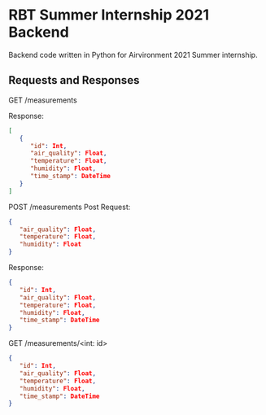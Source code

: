 # RBT Summer Internship 2021 Backend

Backend code written in Python for Airvironment 2021 Summer internship.

## Requests and Responses
GET /measurements

Response:
```JSON
[
   {
      "id": Int,
      "air_quality": Float,
      "temperature": Float,
      "humidity": Float,
      "time_stamp": DateTime
   }
]
```

POST /measurements
Post Request:
```JSON
{
   "air_quality": Float,
   "temperature": Float,
   "humidity": Float
}
```

Response:
```JSON
{
   "id": Int,
   "air_quality": Float,
   "temperature": Float,
   "humidity": Float,
   "time_stamp": DateTime
}
```

GET /measurements/<int: id>
```JSON
{
   "id": Int,
   "air_quality": Float,
   "temperature": Float,
   "humidity": Float,
   "time_stamp": DateTime
}
```